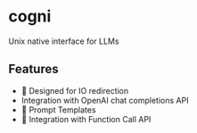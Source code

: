 # cogni

Unix native interface for LLMs

## Features

- 🚧 Designed for IO redirection
- Integration with OpenAI chat completions API
- 🚧 Prompt Templates
- 🚧 Integration with Function Call API

